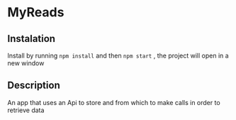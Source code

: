 # MyReads

## Instalation

Install by running `npm install` and then `npm start` , the project will open in a new window

## Description

An app that uses an Api to store and from which to make calls in order to retrieve data
